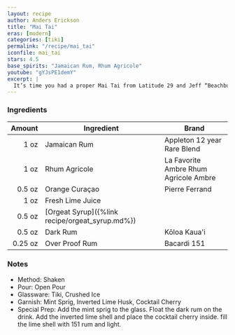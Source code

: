 ```yaml
---
layout: recipe
author: Anders Erickson
title: "Mai Tai"
eras: [modern]
categories: [tiki]
permalink: "/recipe/mai_tai"
iconfile: mai_tai
stars: 4.5
base_spirits: "Jamaican Rum, Rhum Agricole"
youtube: "gYJsPE1demY"
excerpt: |
  It’s time you had a proper Mai Tai from Latitude 29 and Jeff “Beachbum” Berry, the renowned Tiki historian.
---
```


### Ingredients

|  Amount | Ingredient                                      | Brand                                 |
| ------: | ----------------------------------------------- | ------------------------------------- |
|    1 oz | Jamaican Rum                                    | Appleton 12 year Rare Blend           |
|    1 oz | Rhum Agricole                                   | La Favorite Ambre Rhum Agricole Ambre |
|  0.5 oz | Orange Curaçao                                  | Pierre Ferrand                        |
|    1 oz | Fresh Lime Juice                                |
|  0.5 oz | [Orgeat Syrup]({%link recipe/orgeat_syrup.md%}) |
|  0.5 oz | Dark Rum                                        | Kōloa Kaua'i                          |
| 0.25 oz | Over Proof Rum                                  | Bacardi 151                           |

### Notes

- Method: Shaken
- Pour: Open Pour
- Glassware: Tiki, Crushed Ice
- Garnish: Mint Sprig, Inverted Lime Husk, Cocktail Cherry
- Special Prep: Add the mint sprig to the glass. Float the dark rum on the drink. Add the inverted lime shell and place the cocktail cherry inside. fill the lime shell with 151 rum and light.
